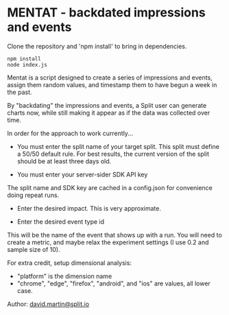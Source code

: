 # MENTAT - backdated impressions and events

Clone the repository and 'npm install' to bring in dependencies.  

```
npm install
node index.js
```

Mentat is a script designed to create a series of impressions and events, assign them random values, and timestamp them to have begun a week in the past.

By "backdating" the impressions and events, a Split user can generate charts now, while still making it appear as if the data was collected over time.

In order for the approach to work currently...

 - You must enter the split name of your target split.  This split must define a 50/50 default rule.  For best results, the current version of the split should be at least three days old.   

 - You must enter your server-sider SDK API key

The split name and SDK key are cached in a config.json for convenience doing repeat runs.

 - Enter the desired impact.  This is very approximate.

 - Enter the desired event type id

This will be the name of the event that shows up with a run.  You will need to create a metric, and maybe relax the experiment settings (I use 0.2 and sample size of 10).

For extra credit, setup dimensional analysis:

 - "platform" is the dimension name
 - "chrome", "edge", "firefox", "android", and "ios" are values, all lower case.

Author: david.martin@split.io
